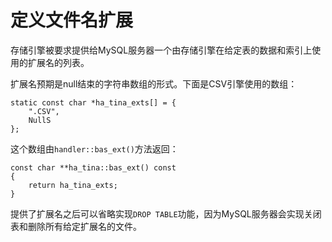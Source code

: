 # 定义文件名扩展

存储引擎被要求提供给MySQL服务器一个由存储引擎在给定表的数据和索引上使用的扩展名的列表。

扩展名预期是null结束的字符串数组的形式。下面是CSV引擎使用的数组：
```
static const char *ha_tina_exts[] = {
    ".CSV",
    NullS
};
```

这个数组由`handler::bas_ext()`方法返回：
```
const char **ha_tina::bas_ext() const
{
    return ha_tina_exts;
}
```

提供了扩展名之后可以省略实现`DROP TABLE`功能，因为MySQL服务器会实现关闭表和删除所有给定扩展名的文件。
